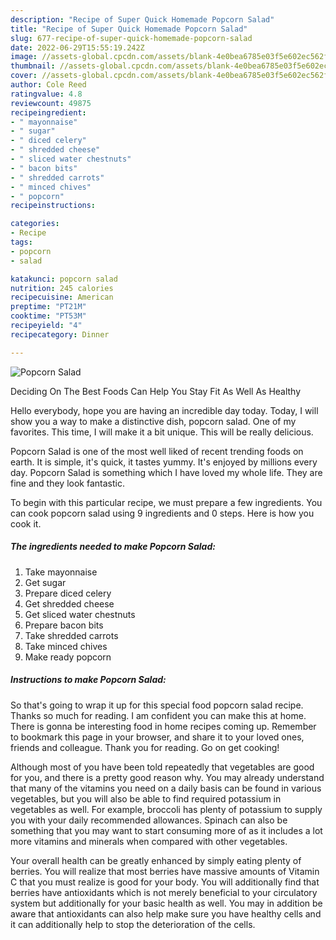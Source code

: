 ```yaml
---
description: "Recipe of Super Quick Homemade Popcorn Salad"
title: "Recipe of Super Quick Homemade Popcorn Salad"
slug: 677-recipe-of-super-quick-homemade-popcorn-salad
date: 2022-06-29T15:55:19.242Z
image: //assets-global.cpcdn.com/assets/blank-4e0bea6785e03f5e602ec562f230caae08da540cada707380b4fe1bbebba43da.png
thumbnail: //assets-global.cpcdn.com/assets/blank-4e0bea6785e03f5e602ec562f230caae08da540cada707380b4fe1bbebba43da.png
cover: //assets-global.cpcdn.com/assets/blank-4e0bea6785e03f5e602ec562f230caae08da540cada707380b4fe1bbebba43da.png
author: Cole Reed
ratingvalue: 4.8
reviewcount: 49875
recipeingredient:
- " mayonnaise"
- " sugar"
- " diced celery"
- " shredded cheese"
- " sliced water chestnuts"
- " bacon bits"
- " shredded carrots"
- " minced chives"
- " popcorn"
recipeinstructions:

categories:
- Recipe
tags:
- popcorn
- salad

katakunci: popcorn salad 
nutrition: 245 calories
recipecuisine: American
preptime: "PT21M"
cooktime: "PT53M"
recipeyield: "4"
recipecategory: Dinner

---
```



![Popcorn Salad](//assets-global.cpcdn.com/assets/blank-4e0bea6785e03f5e602ec562f230caae08da540cada707380b4fe1bbebba43da.png)

Deciding On The Best Foods Can Help You Stay Fit As Well As Healthy

Hello everybody, hope you are having an incredible day today. Today, I will show you a way to make a distinctive dish, popcorn salad. One of my favorites. This time, I will make it a bit unique. This will be really delicious.

Popcorn Salad is one of the most well liked of recent trending foods on earth. It is simple, it's quick, it tastes yummy. It's enjoyed by millions every day. Popcorn Salad is something which I have loved my whole life. They are fine and they look fantastic.




To begin with this particular recipe, we must prepare a few ingredients. You can cook popcorn salad using 9 ingredients and 0 steps. Here is how you cook it.

<!--inarticleads1-->

##### The ingredients needed to make Popcorn Salad:

1. Take  mayonnaise
1. Get  sugar
1. Prepare  diced celery
1. Get  shredded cheese
1. Get  sliced water chestnuts
1. Prepare  bacon bits
1. Take  shredded carrots
1. Take  minced chives
1. Make ready  popcorn




<!--inarticleads2-->

##### Instructions to make Popcorn Salad:





So that's going to wrap it up for this special food popcorn salad recipe. Thanks so much for reading. I am confident you can make this at home. There is gonna be interesting food in home recipes coming up. Remember to bookmark this page in your browser, and share it to your loved ones, friends and colleague. Thank you for reading. Go on get cooking!

Although most of you have been told repeatedly that vegetables are good for you, and there is a pretty good reason why. You may already understand that many of the vitamins you need on a daily basis can be found in various vegetables, but you will also be able to find required potassium in vegetables as well. For example, broccoli has plenty of potassium to supply you with your daily recommended allowances. Spinach can also be something that you may want to start consuming more of as it includes a lot more vitamins and minerals when compared with other vegetables.

Your overall health can be greatly enhanced by simply eating plenty of berries. You will realize that most berries have massive amounts of Vitamin C that you must realize is good for your body. You will additionally find that berries have antioxidants which is not merely beneficial to your circulatory system but additionally for your basic health as well. You may in addition be aware that antioxidants can also help make sure you have healthy cells and it can additionally help to stop the deterioration of the cells.
